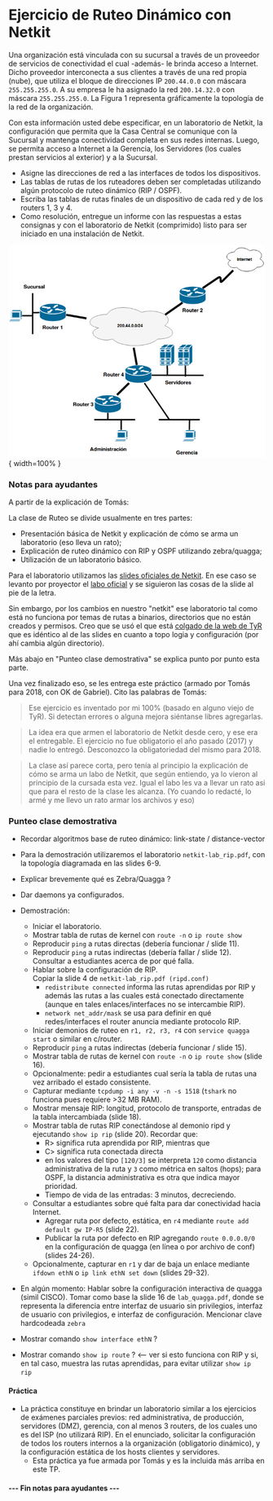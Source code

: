 Ejercicio de Ruteo Dinámico con Netkit
======================================

Una organización está vinculada con su sucursal a través de un proveedor de servicios de conectividad el cual -además- le brinda acceso a Internet. Dicho proveedor interconecta a sus clientes a través de una red propia (nube), que utiliza el bloque de direcciones IP `200.44.0.0` con máscara `255.255.255.0`. A su empresa le ha asignado la red `200.14.32.0` con máscara `255.255.255.0`. La Figura 1 representa gráficamente la topología de la red de la organización.

Con esta información usted debe especificar, en un laboratorio de Netkit, la configuración que permita que la Casa Central se comunique con la Sucursal y mantenga conectividad completa en sus redes internas. Luego, se permita acceso a Internet a la Gerencia, los Servidores (los cuales prestan servicios al exterior) y a la Sucursal.

- Asigne las direcciones de red a las interfaces de todos los dispositivos.
- Las tablas de rutas de los ruteadores deben ser completadas utilizando algún protocolo de ruteo dinámico (RIP / OSPF).
- Escriba las tablas de rutas finales de un dispositivo de cada red y de los routers 1, 3 y 4.
- Como resolución, entregue un informe con las respuestas a estas consignas y con el laboratorio de Netkit (comprimido) listo para ser iniciado en una instalación de Netkit.

![Topología de la red](./images/topologia-ruteo.png){ width=100% }

### Notas para ayudantes

A partir de la explicación de Tomás:

La clase de Ruteo se divide usualmente en tres partes:

  - Presentación básica de Netkit y explicación de cómo se arma un laboratorio (eso lleva un rato);
  - Explicación de ruteo dinámico con RIP y OSPF utilizando zebra/quagga;
  - Utilización de un laboratorio básico.

Para el laboratorio utilizamos las [slides oficiales de Netkit](http://wiki.netkit.org/netkit-labs/netkit-labs_basic-topics/netkit-lab_rip/netkit-lab_rip.pdf). En ese caso se levanto por proyector el [labo oficial](http://wiki.netkit.org/netkit-labs/netkit-labs_basic-topics/netkit-lab_rip/netkit-lab_rip.tar.gz) y se siguieron las cosas de la slide al pie de la letra.

Sin embargo, por los cambios en nuestro "netkit" ese laboratorio tal como está no funciona por temas de rutas a binarios, directorios que no están creados y permisos. Creo que se usó el que está [colgado de la web de TyR](http://www.labredes.unlu.edu.ar/sites/www.labredes.unlu.edu.ar/files/site/data/tyr/netkit-lab_rip-TYR.tar.gz) que es idéntico al de las slides en cuanto a topo logia y configuración (por ahí cambia algún directorio).

Más abajo en "Punteo clase demostrativa" se explica punto por punto esta parte.

Una vez finalizado eso, se les entrega este práctico (armado por Tomás para 2018, con OK de Gabriel). Cito las palabras de Tomás:
​
> Ese ejercicio es inventado por mi 100% (basado en alguno viejo de TyR). Si detectan errores o alguna mejora siéntanse libres agregarlas.

> La idea era que armen el laboratorio de Netkit desde cero, y ese era el entregable. El ejercicio no fue obligatorio el año pasado (2017) y nadie lo entregó. Desconozco la obligatoriedad del mismo para 2018.

> La clase así parece corta, pero tenía al principio la explicación de cómo se arma un labo de Netkit, que según entiendo, ya lo vieron al principio de la cursada esta vez. Igual el labo les va a llevar un rato asi que para el resto de la clase les alcanza. (Yo cuando lo redacté, lo armé y me llevo un rato armar los archivos y eso)

### Punteo clase demostrativa

 - Recordar algoritmos base de ruteo dinámico: link-state / distance-vector
 - Para la demostración utilizaremos el laboratorio `netkit-lab_rip.pdf`,
   con la topología diagramada en las slides 6-9.
 - Explicar brevemente qué es Zebra/Quagga ?
 - Dar daemons ya configurados.
 - Demostración:
   - Iniciar el laboratorio.
   - Mostrar tabla de rutas de kernel con `route -n` o `ip route show`
   - Reproducir `ping` a rutas directas (debería funcionar / slide 11).
   - Reproducir `ping` a rutas indirectas (debería fallar / slide 12).
     Consultar a estudiantes acerca de por qué falla.
   - Hablar sobre la configuración de RIP.  
     Copiar la slide 4 de `netkit-lab_rip.pdf (ripd.conf)`
     - `redistribute connected` informa las rutas aprendidas por RIP y
       además las rutas a las cuales está conectado directamente (aunque
       en tales enlaces/interfaces no se intercambie RIP).
     - `network net_addr/mask` se usa para definir en qué redes/interfaces
       el router anuncia mediante protocolo RIP.
   - Iniciar demonios de ruteo en `r1, r2, r3, r4` con
     `service quagga start` o similar en c/router.
   - Reproducir `ping` a rutas indirectas (debería funcionar / slide 15).
   - Mostrar tabla de rutas de kernel con `route -n` o `ip route show`
     (slide 16).
   - Opcionalmente: pedir a estudiantes cual sería la tabla de rutas una
     vez arribado el estado consistente.
   - Capturar mediante `tcpdump -i any -v -n -s 1518`
     (`tshark` no funciona pues requiere >32 MB RAM).
   - Mostrar mensaje RIP: longitud, protocolo de transporte, entradas de la
     tabla intercambiada (slide 18).
   - Mostrar tabla de rutas RIP conectándose al demonio ripd y ejecutando
     `show ip rip` (slide 20). Recordar que:
     - R> significa ruta aprendida por RIP, mientras que
     - C> significa ruta conectada directa
     - en los valores del tipo `[120/3]` se interpreta `120` como distancia
       administrativa de la ruta y `3` como métrica en saltos (hops); para
       OSPF, la distancia administrativa es otra que indica mayor prioridad.
     - Tiempo de vida de las entradas: 3 minutos, decreciendo.
   - Consultar a estudiantes sobre qué falta para dar conectividad hacia
     Internet.
     - Agregar ruta por defecto, estática, en `r4` mediante
       `route add default gw IP-R5` (slide 22).
     - Publicar la ruta por defecto en RIP agregando `route 0.0.0.0/0`
       en la configuración de quagga (en línea o por archivo de conf) 
       (slides 24-26).
   - Opcionalmente, capturar en `r1` y dar de baja un enlace mediante
     `ifdown ethN` o `ip link ethN set down` (slides 29-32).

 - En algún momento: Hablar sobre la configuración interactiva de quagga
   (simil CISCO).
   Tomar como base la slide 16 de `lab_quagga.pdf`, donde se representa la
   diferencia entre interfaz de usuario sin privilegios, interfaz de 
   usuario con privilegios, e interfaz de configuración.
   Mencionar clave hardcodeada `zebra`

 - Mostrar comando `show interface ethN` ?
 - Mostrar comando `show ip route` ? <-- ver si esto funciona con RIP y si,
   en tal caso, muestra las rutas aprendidas, para evitar utilizar
   `show ip rip`


#### Práctica

 - La práctica constituye en brindar un laboratorio similar a los ejercicios de
   exámenes parciales previos: red administrativa, de producción, servidores
   (DMZ), gerencia, con al menos 3 routers, de los cuales uno es del ISP (no
   utilizará RIP). En el enunciado, solicitar la configuración de todos los
   routers internos a la organización (obligatorio dinámico), y la
   configuración estática de los hosts clientes y servidores.
     - Esta práctica ya fue armada por Tomás y es la incluida más arriba en este TP.

#### --- Fin notas para ayudantes ---
